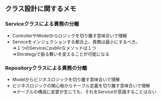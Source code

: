 ## クラス設計に関するメモ


### Serviceクラスによる責務の分離

- ControllerやModelからロジックを切り離す意味合いで理解
- Serviceをインジェクションする都合上、責務は最小にするべき。  
⇒１つのServiceにpublicなメソッドは１つ  
⇒Storategyで振る舞いを変えることが可能になる  


### Repositoryクラスによる責務の分離

- Modelからビジネスロジックを切り離す意味合いで理解
- ビジネスロジックの関心毎からテーブル定義を切り離す意味合いで理解  
⇒テーブルの構成に変更が生じても、それをServiceが意識することはない


### 